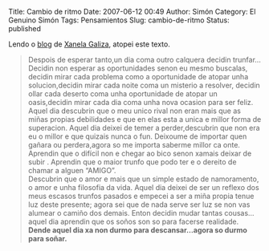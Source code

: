 Title: Cambio de ritmo
Date: 2007-06-12 00:49
Author: Simón
Category: El Genuino Simón
Tags: Pensamientos
Slug: cambio-de-ritmo
Status: published

Lendo o [blog](http://xanelagaliza.blogspot.com/) de [Xanela
Galiza](http://www.xanelagaliza.com/), atopei este texto.

> Despois de esperar tanto,un dia coma outro calquera decidin trunfar…
> Decidin non esperar as oportunidades senon eu mesmo buscalas, decidin
> mirar cada problema como a oportunidade de atopar unha
> solucion,decidin mirar cada noite coma un misterio a resolver, decidin
> ollar cada deserto coma unha oportunidade de atopar un oasis,decidin
> mirar cada dia coma unha nova ocasion para ser feliz. Aquel dia
> descubrin que o meu unico rival non eran mais que as miñas propias
> debilidades e que en elas esta a unica e millor forma de superacion.
> Aquel dia deixei de temer a perder,descubrin que non era eu o millor e
> que quizais nunca o fun. Deixoume de importar quen gañara ou
> perdera,agora so me importa saberme millor ca onte. Aprendin que o
> difícil non e chegar ao bico senon xamais deixar de subir . Aprendin
> que o maior trunfo que podo ter e o dereito de chamar a alguen
> “AMIGO”.  
> Descubrin que o amor e mais que un simple estado de namoramento, o
> amor e unha filosofia da vida. Aquel dia deixei de ser un reflexo dos
> meus escasos trunfos pasados e empecei a ser a miña propia tenue luz
> deste presente; agora sei que de nada serve ser luz se non vas alumear
> o camiño dos demais. Enton decidin mudar tantas cousas…aquel dia
> aprendin que os soños son so para facerse realidade.  
> **Dende aquel dia xa non durmo para descansar…agora so durmo para
> soñar.**
